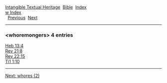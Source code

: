 [Intangible Textual Heritage](../../index)  [Bible](../index) 
[Index](index)   
[w Index](_w_)  
  [Previous](c12433)  [Next](c12435) 

------------------------------------------------------------------------

### &lt;whoremongers&gt; 4 entries

[Heb 13:4](../kjv/heb013.htm#004)  
[Rev 21:8](../kjv/rev021.htm#008)  
[Rev 22:15](../kjv/rev022.htm#015)  
[Ti1 1:10](../kjv/ti1001.htm#010)  

------------------------------------------------------------------------

[Next: whores (2)](c12435)
